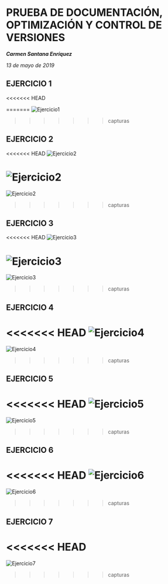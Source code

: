 # PRUEBA DE DOCUMENTACIÓN, OPTIMIZACIÓN Y CONTROL DE VERSIONES #

***Carmen Santana Enríquez***

*13 de mayo de 2019*

## EJERCICIO 1 ##

<<<<<<< HEAD

=======
![Ejercicio1]()
>>>>>>> capturas


## EJERCICIO 2 ##

<<<<<<< HEAD
![Ejercicio2](DAW1-PRUEBA-TEMA4/img/2a.png)

![Ejercicio2]( DAW1-PRUEBA-TEMA4/img/2b.png )
=======
![Ejercicio2]()
>>>>>>> capturas


## EJERCICIO 3 ##

<<<<<<< HEAD
![Ejercicio3]( DAW1-PRUEBA-TEMA4/img/3a.png )

![Ejercicio3]( DAW1-PRUEBA-TEMA4/img/3b.png )
=======
![Ejercicio3]()
>>>>>>> capturas


## EJERCICIO 4 ##

<<<<<<< HEAD
![Ejercicio4]( DAW1-PRUEBA-TEMA4/img/4.png )
=======
![Ejercicio4]()
>>>>>>> capturas


## EJERCICIO 5 ##

<<<<<<< HEAD
![Ejercicio5]( DAW1-PRUEBA-TEMA4/img/5.png )
=======
![Ejercicio5]()
>>>>>>> capturas


## EJERCICIO 6 ##

<<<<<<< HEAD
![Ejercicio6]( DAW1-PRUEBA-TEMA4/img/6.png )
=======
![Ejercicio6]()
>>>>>>> capturas


## EJERCICIO 7 ##

<<<<<<< HEAD
=======
![Ejercicio7]()
>>>>>>> capturas
